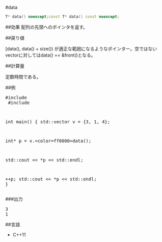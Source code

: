 #data
```cpp
T* data() noexcept;const T* data() const noexcept;
```

##効果
配列の先頭へのポインタを返す。

##戻り値

[data(), data() + size()) が適正な範囲になるようなポインター。空ではないvectorに対してはdata() == &front()となる。


##計算量

定数時間である。


##例
<span style='background-color:rgb(239,239,255)'><pre style='margin-top:0px;margin-bottom:0px;padding-top:0px;padding-right:0px;padding-bottom:0px;padding-left:0px'><span style='line-height:normal'>#include <iostream>
#include <vector>

int main()
{
  std::vector<int> v = {3, 1, 4};

  int* p = v.<color=ff0000>data</color>();

  std::cout << *p << std::endl;

  ++p;
  std::cout << *p << std::endl;
}</span></pre></span>


###出力
<span style='background-color:rgb(231,231,231);font-size:12px;line-height:normal;white-space:pre'><pre style='margin-top:0px;margin-bottom:0px;padding-top:0px;padding-right:0px;padding-bottom:0px;padding-left:0px'><samp>3</samp></pre><pre style='margin-top:0px;margin-bottom:0px;padding-top:0px;padding-right:0px;padding-bottom:0px;padding-left:0px'><samp>1</samp></pre></span>



##言語


- C++11
